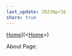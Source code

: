 ```yaml
---  
last_update: 2023Apr16  
share: true    
---  
```

  
[Home](Home.md)](<[Home](https://obsius.site/39626m6233366i2i2j17)>)  
  
About Page: